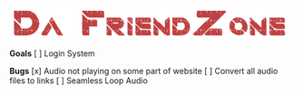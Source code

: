 ![FriendZone Logo](/FriendZone_resources/logomonod.gif)

**Goals**
[ ] Login System

**Bugs**
[x] Audio not playing on some part of website
[ ] Convert all audio files to links
[ ] Seamless Loop Audio
